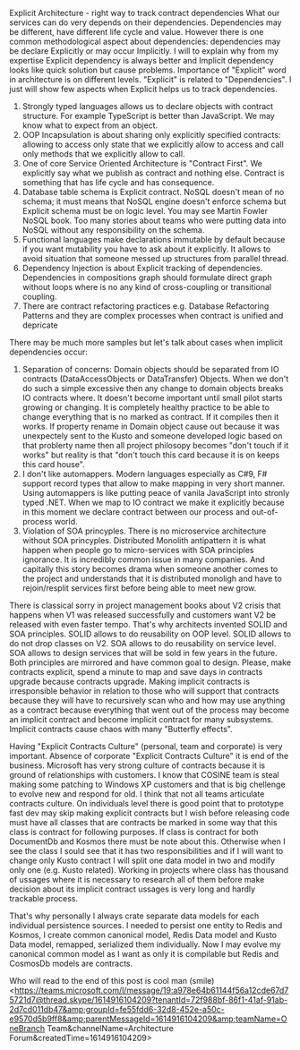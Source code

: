 Explicit Architecture - right way to track contract dependencies
What our services can do very depends on their dependencies. 
Dependencies may be different, have different life cycle and value. 
However there is one common methodological aspect about dependencies: dependencies may be declare Explicitly or may occur Implicitly. 
I will to explain why from my expertise Explicit dependency is always better and Implicit dependency looks like quick solution but cause problems. 
Importance of "Explicit" word in architecture is on different levels. "Explicit" is related to "Dependencies". I just will show few aspects when Explicit helps us to track dependencies.
1. Strongly typed languages allows us to declare objects with contract structure. For example TypeScript is better than JavaScript. We may know what to expect from an object.
2. OOP Incapsulation is about sharing only explicitly specified contracts: allowing to access only state that we explicitly allow to access and call only methods that we explicitly allow to call.
3. One of core Service Oriented Architecture is "Contract First". We explicitly say what we publish as contract and nothing else. Contract is something that has life cycle and has consequence.
4. Database table schema is Explicit contract. NoSQL doesn't mean of no schema; it must means that NoSQL engine doesn't enforce schema but Explicit schema must be on logic level. You may see Martin Fowler NoSQL book. Too many stories about teams who were putting data into NoSQL without any responsibility on the schema. 
5. Functional languages make declarations immutable by default because if you want mutability you have to ask about it explicitly. It allows to avoid situation that someone messed up structures from parallel thread.
6. Dependency Injection is about Explicit tracking of dependencies. Dependencies in compositions graph should formulate direct graph without loops where is no any kind of cross-coupling or transitional coupling.
7. There are contract refactoring practices e.g. Database Refactoring Patterns and they are complex processes when contract is unified  and depricate

There may be much more samples but let's talk about cases when implicit dependencies occur:
1. Separation of concerns: Domain objects should be separated from IO contracts (DataAccessObjects or DataTransfer) Objects. When we don't do such a simple excessive then any change to domain objects breaks IO contracts where. It doesn't become important until small pilot starts growing or changing. It is completely healthy practice to be able to change everything that is no marked as contract. If it compiles then it works. If property rename in Domain object cause out because it was unexpectely sent to the Kusto and someone developed logic based on that problerty name then all project philosopy becomes "don't touch if it works" but reality is that "don't touch this card because it is on keeps this card house". 
2. I don't like automappers. Modern languages especially as C#9, F# support record types that allow to make mapping in very short manner. Using automappers is like putting peace of vanila JavaScript into stronly typed .NET. When we map to IO contract we make it explicitly because in this moment we declare contract between our process and out-of-process world.
3. Violation of SOA princyples. There is no microservice architecture without SOA princyples. Distributed Monolith antipattern it is what happen when people go to micro-services with SOA principles ignorance. It is incredibly common issue in many companies. And capitally this story becomes drama when someone another comes to the project and understands that it is distributed monoligh and have to rejoin/resplit services first before being able to meet new grow.

There is classical sorry in project management books about V2 crisis that happens when V1 was released successfully and customers want V2 be released with even faster tempo. That's why architects invented SOLID and SOA principles. SOLID allows to do reusability on OOP level. SOLID allows to do not drop classes on V2. SOA allows to do reusability on service level. SOA allows to design services that will be sold in few years in the future. Both principles are mirrored and have common goal to design.
Please, make contracts explicit, spend a minute to map and save days in contracts upgrade because contracts upgrade. Making implicit contracts is irresponsible behavior in relation to those who will support that contracts because they will have to recursively scan who and how may use anything as a contract because everything that went out of the process may become an implicit contract and become implicit contract for many subsystems. Implicit contracts cause chaos with many "Butterfly effects". 

Having "Explicit Contracts Culture" (personal, team and corporate) is very important. Absence of corporate "Explicit Contracts Culture" it is end of the business. Microsoft has very strong culture of contracts because it is ground of relationships with customers. I know that COSINE team is steal making some patching to Windows XP customers and that is big chellenge to evolve new and respond for old. I think that not all teams articulate contracts culture. On individuals level there is good point that to prototype fast dev may skip making explicit contracts but I wish before releasing code must have all classes that are contracts be marked in some way that this class is contract for following purposes. If class is contract for both DocumentDb and Kosmos there must be note about this. Otherwise when I see the class I sould see that it has two responsibilities and if I will want to change only Kusto contract I will split one data model in two and modify only one (e.g. Kusto related). Working in projects where class has thousand of ussages where it is necessary to research all of them before make decision about its implicit contract ussages is very long and hardly trackable process.

That's why personally I always crate separate data models for each individual persistence sources. I needed to persist one entity to Redis and Kosmos, I create common canonical model, Redis Data model and Kusto Data model, remapped, serialized them individually. Now I may evolve my canonical common model as I want as only it is compilable but Redis and CosmosDb models are contracts.

Who will read to the end of this post is cool man (smile)   
<https://teams.microsoft.com/l/message/19:a978e64b61144f56a12cde67d75721d7@thread.skype/1614916104209?tenantId=72f988bf-86f1-41af-91ab-2d7cd011db47&amp;groupId=fe55fdd6-32d8-452e-a50c-e9570d5b9ff8&amp;parentMessageId=1614916104209&amp;teamName=OneBranch Team&amp;channelName=Architecture Forum&amp;createdTime=1614916104209>
